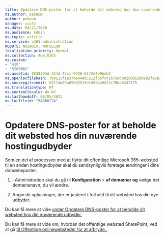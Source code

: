 ```yaml
---
title: Opdatere DNS-poster for at beholde dit websted hos din nuværende hostingudbyder
ms.author: pebaum
author: pebaum
manager: scotv
ms.date: 04/21/2020
ms.audience: Admin
ms.topic: article
ms.service: o365-administration
ROBOTS: NOINDEX, NOFOLLOW
localization_priority: Normal
ms.collection: Adm_O365
ms.custom:
- "419"
- "5200001"
ms.assetid: 0838394d-324d-45c1-9736-6f72e7e9bdb2
ms.openlocfilehash: 7b9115f1a37de44eb5212f5bfc41b750d80200852b9982fe683b90af6a22a7df
ms.sourcegitcommit: b5f7da89a650d2915dc652449623c78be6247175
ms.translationtype: MT
ms.contentlocale: da-DK
ms.lasthandoff: 08/05/2021
ms.locfileid: "54060274"
---
```

# <a name="update-dns-records-to-keep-your-website-with-your-current-hosting-provider"></a>Opdatere DNS-poster for at beholde dit websted hos din nuværende hostingudbyder

Som en del af processen med at flytte dit offentlige Microsoft 365-websted til en anden hostingudbyder skal du sandsynligvis foretage ændringer i dine domæneposter.
  
1. I Administration skal du gå til **Konfiguration** \> **af domæner og** vælge det domænenavn, du vil ændre.

2. Angiv de oplysninger, der er justeret i forhold til dit websted hos din nye udbyder.

Du kan få mere at vide [under Opdatere DNS-poster for at beholde dit websted hos din nuværende udbyder.](https://docs.microsoft.com/microsoft-365/admin/dns/update-dns-records-to-retain-current-hosting-provider?view=o365-worldwide)
  
Du kan få mere at vide om, hvordan det offentlige websted SharePoint, ved at gå [til Offentlige onlinewebsteder for at afbryde .](https://support.office.com/article/sharepoint-online-public-websites-to-be-discontinued-e86bfd2f-5c7d-446f-a430-7cfcc0130916)
